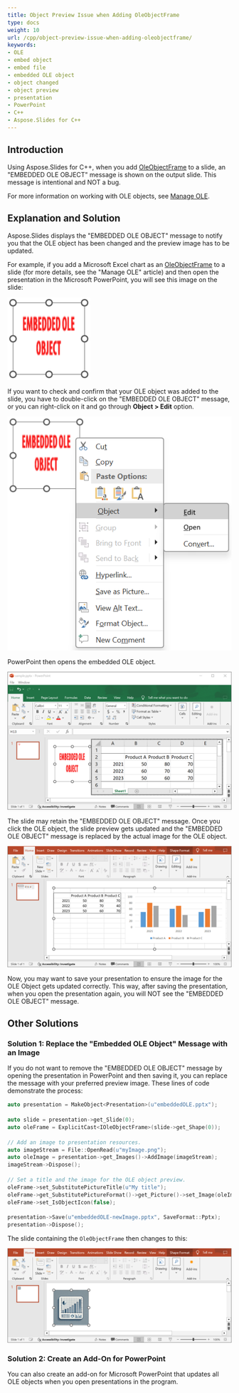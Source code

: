 ```yaml
---
title: Object Preview Issue when Adding OleObjectFrame
type: docs
weight: 10
url: /cpp/object-preview-issue-when-adding-oleobjectframe/
keywords:
- OLE
- embed object
- embed file
- embedded OLE object
- object changed
- object preview
- presentation
- PowerPoint
- C++
- Aspose.Slides for C++
---
```


## **Introduction**

Using Aspose.Slides for C++, when you add [OleObjectFrame](https://reference.aspose.com/slides/cpp/aspose.slides/oleobjectframe/) to a slide, an "EMBEDDED OLE OBJECT" message is shown on the output slide. This message is intentional and NOT a bug.

For more information on working with OLE objects, see [Manage OLE](/slides/cpp/manage-ole/). 

## **Explanation and Solution**

Aspose.Slides displays the "EMBEDDED OLE OBJECT" message to notify you that the OLE object has been changed and the preview image has to be updated. 

For example, if you add a Microsoft Excel сhart as an [OleObjectFrame](https://reference.aspose.com/slides/cpp/aspose.slides/oleobjectframe/) to a slide (for more details, see the "Manage OLE" article) and then open the presentation in the Microsoft PowerPoint, you will see this image on the slide:

![OLE object message](OLE_object_message.png)

If you want to check and confirm that your OLE object was added to the slide, you have to double-click on the "EMBEDDED OLE OBJECT" message, or you can right-click on it and go through **Object > Edit** option.

![OLE object > Edit](OLE_object_edit.png)

PowerPoint then opens the embedded OLE object.

![OLE object data](OLE_object_data.png)

The slide may retain the "EMBEDDED OLE OBJECT" message. Once you click the OLE object, the slide preview gets updated and the "EMBEDDED OLE OBJECT" message is replaced by the actual image for the OLE object. 

![OLE object preview](OLE_object_preview.png)

Now, you may want to save your presentation to ensure the image for the OLE Object gets updated correctly. This way, after saving the presentation, when you open the presentation again, you will NOT see the "EMBEDDED OLE OBJECT" message. 

## **Other Solutions**

### **Solution 1: Replace the "Embedded OLE Object" Message with an Image**

If you do not want to remove the "EMBEDDED OLE OBJECT" message by opening the presentation in PowerPoint and then saving it, you can replace the message with your preferred preview image. These lines of code demonstrate the process:

```cpp
auto presentation = MakeObject<Presentation>(u"embeddedOLE.pptx");

auto slide = presentation->get_Slide(0);
auto oleFrame = ExplicitCast<IOleObjectFrame>(slide->get_Shape(0));

// Add an image to presentation resources.
auto imageStream = File::OpenRead(u"myImage.png");
auto oleImage = presentation->get_Images()->AddImage(imageStream);
imageStream->Dispose();

// Set a title and the image for the OLE object preview.
oleFrame->set_SubstitutePictureTitle(u"My title");
oleFrame->get_SubstitutePictureFormat()->get_Picture()->set_Image(oleImage);
oleFrame->set_IsObjectIcon(false);

presentation->Save(u"embeddedOLE-newImage.pptx", SaveFormat::Pptx);
presentation->Dispose();
```

The slide containing the `OleObjectFrame` then changes to this:

![New OLE object image](OLE_object_new_image.png)

### **Solution 2: Create an Add-On for PowerPoint**

You can also create an add-on for Microsoft PowerPoint that updates all OLE objects when you open presentations in the program. 

